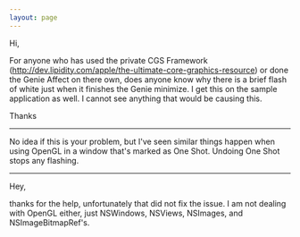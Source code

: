 ```yaml
---
layout: page
---
```


Hi,

For anyone who has used the private CGS Framework (http://dev.lipidity.com/apple/the-ultimate-core-graphics-resource) or done the Genie Affect on there own, does anyone know why there is a brief flash of white just when it finishes the Genie minimize. I get this on the sample application as well. I cannot see anything that would be causing this.

Thanks

----

No idea if this is your problem, but I've seen similar things happen when using OpenGL in a window that's marked as One Shot. Undoing One Shot stops any flashing.


----

Hey,

thanks for the help, unfortunately that did not fix the issue. I am not dealing with OpenGL either, just NSWindows, NSViews, NSImages, and NSImageBitmapRef's.

